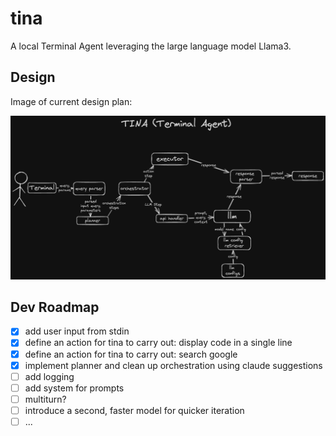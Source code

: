 # tina
A local Terminal Agent leveraging the large language model Llama3.

## Design
Image of current design plan:

![tina](./design_01.png)

## Dev Roadmap
- [x] add user input from stdin
- [x] define an action for tina to carry out: display code in a single line
- [x] define an action for tina to carry out: search google
- [x] implement planner and clean up orchestration using claude suggestions
- [ ] add logging
- [ ] add system for prompts
- [ ] multiturn?
- [ ] introduce a second, faster model for quicker iteration
- [ ] ...
